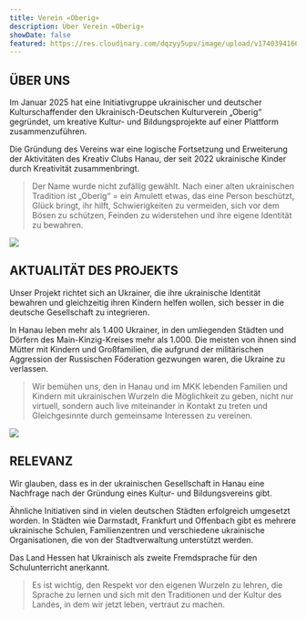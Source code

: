 ```yaml
---
title: Verein «Oberig»
description: Über Verein «Oberig»
showDate: false
featured: https://res.cloudinary.com/dqzyy5upv/image/upload/v1740394166/featured_chagg5.jpg
---
```

## ÜBER UNS

Im Januar 2025 hat eine Initiativgruppe ukrainischer und deutscher Kulturschaffender den Ukrainisch-Deutschen Kulturverein „Oberig“ gegründet, um kreative Kultur- und Bildungsprojekte auf einer Plattform zusammenzuführen.

Die Gründung des Vereins war eine logische Fortsetzung und Erweiterung der Aktivitäten des Kreativ Clubs Hanau, der seit 2022 ukrainische Kinder durch Kreativität zusammenbringt.

> Der Name wurde nicht zufällig gewählt.  Nach einer alten ukrainischen Tradition ist „Oberig“ = ein Amulett etwas, das eine Person beschützt, Glück bringt, ihr hilft, Schwierigkeiten zu vermeiden, sich vor dem Bösen zu schützen, Feinden zu widerstehen und ihre eigene Identität zu bewahren.

![](https://res.cloudinary.com/dqzyy5upv/image/upload/v1740394167/img1_xyojuo.jpg)

## AKTUALITÄT DES PROJEKTS

Unser Projekt richtet sich an Ukrainer, die ihre ukrainische Identität bewahren und gleichzeitig ihren Kindern helfen wollen, sich besser in die deutsche Gesellschaft zu integrieren.

In Hanau leben mehr als 1.400 Ukrainer, in den umliegenden Städten und Dörfern des Main-Kinzig-Kreises mehr als 1.000. Die meisten von ihnen sind Mütter mit Kindern und Großfamilien, die aufgrund der militärischen Aggression der Russischen Föderation gezwungen waren, die Ukraine zu verlassen.

> Wir bemühen uns, den in Hanau und im MKK lebenden Familien und Kindern mit ukrainischen Wurzeln die Möglichkeit zu geben, nicht nur virtuell, sondern auch live miteinander in Kontakt zu treten und Gleichgesinnte durch gemeinsame Interessen zu vereinen.

![](https://res.cloudinary.com/dqzyy5upv/image/upload/v1740394167/img2_o94e0m.jpg)

## RELEVANZ

Wir glauben, dass es in der ukrainischen Gesellschaft in Hanau eine Nachfrage nach der Gründung eines Kultur- und Bildungsvereins gibt.

Ähnliche Initiativen sind in vielen deutschen Städten erfolgreich umgesetzt worden. In Städten wie Darmstadt, Frankfurt und Offenbach gibt es mehrere ukrainische Schulen, Familienzentren und verschiedene ukrainische Organisationen, die von der Stadtverwaltung unterstützt werden.

Das Land Hessen hat Ukrainisch als zweite Fremdsprache für den Schulunterricht anerkannt.

> Es ist wichtig, den Respekt vor den eigenen Wurzeln zu lehren, die Sprache zu lernen und sich mit den Traditionen und der Kultur des Landes, in dem wir jetzt leben, vertraut zu machen.
